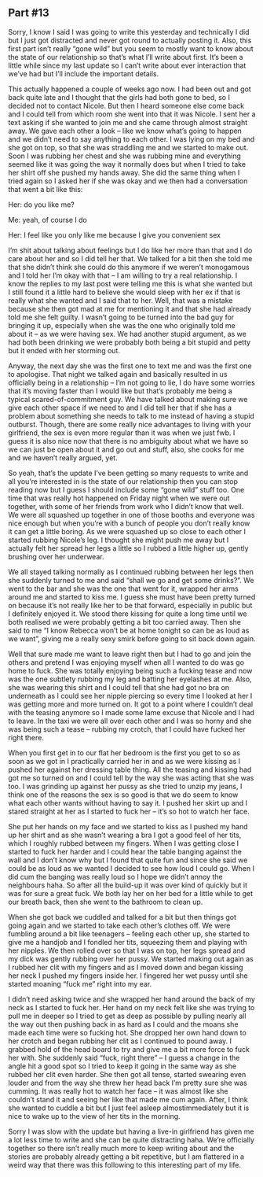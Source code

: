 ## Part #13

Sorry, I know I said I was going to write this yesterday and technically I did but I just got distracted and never got round to actually posting it. Also, this first part isn’t really “gone wild” but you seem to mostly want to know about the state of our relationship so that’s what I’ll write about first. It’s been a little while since my last update so I can’t write about ever interaction that we’ve had but I’ll include the important details.

This actually happened a couple of weeks ago now. I had been out and got back quite late and I thought that the girls had both gone to bed, so I decided not to contact Nicole. But then I heard someone else come back and I could tell from which room she went into that it was Nicole. I sent her a text asking if she wanted to join me and she came through almost straight away. We gave each other a look – like we know what’s going to happen and we didn’t need to say anything to each other. I was lying on my bed and she got on top, so that she was straddling me and we started to make out. Soon I was rubbing her chest and she was rubbing mine and everything seemed like it was going the way it normally does but when I tried to take her shirt off she pushed my hands away. She did the same thing when I tried again so I asked her if she was okay and we then had a conversation that went a bit like this:

Her: do you like me?

Me: yeah, of course I do

Her: I feel like you only like me because I give you convenient sex

I’m shit about talking about feelings but I do like her more than that and I do care about her and so I did tell her that. We talked for a bit then she told me that she didn’t think she could do this anymore if we weren’t monogamous and I told her I’m okay with that – I am willing to try a real relationship. I know the replies to my last post were telling me this is what she wanted but I still found it a little hard to believe she would sleep with her ex if that is really what she wanted and I said that to her. Well, that was a mistake because she then got mad at me for mentioning it and that she had already told me she felt guilty. I wasn’t going to be turned into the bad guy for bringing it up, especially when she was the one who originally told me about it – as we were having sex. We had another stupid argument, as we had both been drinking we were probably both being a bit stupid and petty but it ended with her storming out.

Anyway, the next day she was the first one to text me and was the first one to apologise. That night we talked again and basically resulted in us officially being in a relationship – I’m not going to lie, I do have some worries that it’s moving faster than I would like but that’s probably me being a typical scared-of-commitment guy. We have talked about making sure we give each other space if we need to and I did tell her that if she has a problem about something she needs to talk to me instead of having a stupid outburst. Though, there are some really nice advantages to living with your girlfriend, the sex is even more regular than it was when we just fwb. I guess it is also nice now that there is no ambiguity about what we have so we can just be open about it and go out and stuff, also, she cooks for me and we haven’t really argued, yet.

So yeah, that’s the update I’ve been getting so many requests to write and all you’re interested in is the state of our relationship then you can stop reading now but I guess I should include some “gone wild” stuff too. One time that was really hot happened on Friday night when we were out together, with some of her friends from work who I didn’t know that well. We were all squashed up together in one of those booths and everyone was nice enough but when you’re with a bunch of people you don’t really know it can get a little boring. As we were squashed up so close to each other I started rubbing Nicole’s leg. I thought she might push me away but I actually felt her spread her legs a little so I rubbed a little higher up, gently brushing over her underwear.

We all stayed talking normally as I continued rubbing between her legs then she suddenly turned to me and said “shall we go and get some drinks?”. We went to the bar and she was the one that went for it, wrapped her arms around me and started to kiss me. I guess she must have been pretty turned on because it’s not really like her to be that forward, especially in public but I definitely enjoyed it. We stood there kissing for quite a long time until we both realised we were probably getting a bit too carried away. Then she said to me “I know Rebecca won’t be at home tonight so can be as loud as we want”, giving me a really sexy smirk before going to sit back down again.

Well that sure made me want to leave right then but I had to go and join the others and pretend I was enjoying myself when all I wanted to do was go home to fuck. She was totally enjoying being such a fucking tease and now was the one subtlety rubbing my leg and batting her eyelashes at me. Also, she was wearing this shirt and I could tell that she had got no bra on underneath as I could see her nipple piercing so every time I looked at her I was getting more and more turned on. It got to a point where I couldn’t deal with the teasing anymore so I made some lame excuse that Nicole and I had to leave. In the taxi we were all over each other and I was so horny and she was being such a tease – rubbing my crotch, that I could have fucked her right there.

When you first get in to our flat her bedroom is the first you get to so as soon as we got in I practically carried her in and as we were kissing as I pushed her against her dressing table thing. All the teasing and kissing had got me so turned on and I could tell by the way she was acting that she was too. I was grinding up against her pussy as she tried to unzip my jeans, I think one of the reasons the sex is so good is that we do seem to know what each other wants without having to say it. I pushed her skirt up and I stared straight at her as I started to fuck her – it’s so hot to watch her face.

She put her hands on my face and we started to kiss as I pushed my hand up her shirt and as she wasn’t wearing a bra I got a good feel of her tits, which I roughly rubbed between my fingers. When I was getting close I started to fuck her harder and I could hear the table banging against the wall and I don’t know why but I found that quite fun and since she said we could be as loud as we wanted I decided to see how loud I could go. When I did cum the banging was really loud so I hope we didn’t annoy the neighbours haha. So after all the build-up it was over kind of quickly but it was for sure a great fuck. We both lay her on her bed for a little while to get our breath back, then she went to the bathroom to clean up.

When she got back we cuddled and talked for a bit but then things got going again and we started to take each other’s clothes off. We were fumbling around a bit like teenagers – feeling each other up, she started to give me a handjob and I fondled her tits, squeezing them and playing with her nipples. We then rolled over so that I was on top, her legs spread and my dick was gently rubbing over her pussy. We started making out again as I rubbed her clit with my fingers and as I moved down and began kissing her neck I pushed my fingers inside her. I fingered her wet pussy until she started moaning “fuck me” right into my ear.

I didn’t need asking twice and she wrapped her hand around the back of my neck as I started to fuck her. Her hand on my neck felt like she was trying to pull me in deeper so I tried to get as deep as possible by pulling nearly all the way out then pushing back in as hard as I could and the moans she made each time were so fucking hot. She dropped her own hand down to her crotch and began rubbing her clit as I continued to pound away. I grabbed hold of the head board to try and give me a bit more force to fuck her with. She suddenly said “fuck, right there” – I guess a change in the angle hit a good spot so I tried to keep it going in the same way as she rubbed her clit even harder. She then got all tense, started swearing even louder and from the way she threw her head back I’m pretty sure she was cumming. It was really hot to watch her face – it was almost like she couldn’t stand it and seeing her like that made me cum again. After, I think she wanted to cuddle a bit but I just feel asleep almostimmediately but it is nice to wake up to the view of her tits in the morning.

Sorry I was slow with the update but having a live-in girlfriend has given me a lot less time to write and she can be quite distracting haha. We’re officially together so there isn’t really much more to keep writing about and the stories are probably already getting a bit repetitive, but I am flattered in a weird way that there was this following to this interesting part of my life.
